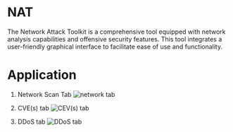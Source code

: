 # NAT
The Network Attack Toolkit is a comprehensive tool equipped with network analysis capabilities and offensive security features. This tool integrates a user-friendly graphical interface to facilitate ease of use and functionality.

# Application
1. Network Scan Tab
   ![network tab](https://github.com/user-attachments/assets/74070729-6eb7-44d3-888f-a8735b4a3a2a)

3. CVE(s) tab
   ![CEV(s) tab](https://github.com/user-attachments/assets/b0df7267-1188-4b52-9c2f-00bf73bb9339)

5. DDoS tab
   ![DDoS tab](https://github.com/user-attachments/assets/fd4648b7-fa6d-45dd-a046-5a945a61eff8)
